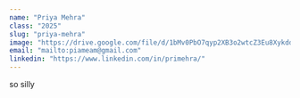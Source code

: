 ```yaml
---
name: "Priya Mehra"
class: "2025"
slug: "priya-mehra"
image: "https://drive.google.com/file/d/1bMv0PbO7qyp2XB3o2wtcZ3Eu8XykddRS/view?usp=drivesdk"
email: "mailto:piameam@gmail.com"
linkedin: "https://www.linkedin.com/in/primehra/"
---
```

so silly